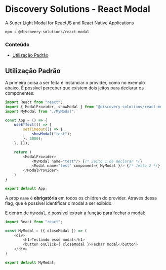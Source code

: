 # Discovery Solutions - React Modal

A Super Light Modal for ReactJS and React Native Applications

```sh
npm i @discovery-solutions/react-modal
```

### Conteúdo

- [Utilização Padrão](#utilização-padrão)

## Utilização Padrão

A primeira coisa a ser feita é instanciar o provider, como no exemplo abaixo.
É possível perceber que existem dois jeitos para declarar os componentes:

```js
import React from "react";
import { ModalProvider, showModal } from "@discovery-solutions/react-modal";
import MyModal from "./MyModal";

const App = () => {
    useEffect(() => {
        setTimeout(() => {
            showModal("test");
        }, 3000);
    }, []);

    return (
        <ModalProvider>
            <MyModal name="test"/> {/* Jeito 1 de declarar */}
            <Modal name="test" component={ MyModal }/> {/* Jeito 2 */}
        </ModalProvider>
    )
}

export default App;
```

A prop ```name``` é **obrigatória** em todos os children do provider. Através dessa flag, que é possível identificar o modal a ser exibido.

E dentro de ```MyModal```, é possível extrair a função para fechar o modal:

```js
import React from "react";

const MyModal = ({ closeModal }) => (
    <div>
        <h1>Testando esse modal</h1>
        <button onClick={ closeModal }>Fechar modal</button>
    </div>
)

export default MyModal;
```
